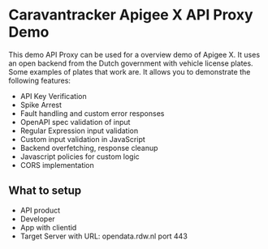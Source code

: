 # Caravantracker Apigee X API Proxy Demo

This demo API Proxy can be used for a overview demo of Apigee X. It uses an open backend from the Dutch government with vehicle license plates. Some examples of plates that work are. It allows you to demonstrate the following features:
- API Key Verification
- Spike Arrest
- Fault handling and custom error responses
- OpenAPI spec validation of input
- Regular Expression input validation
- Custom input validation in JavaScript
- Backend overfetching, response cleanup
- Javascript policies for custom logic
- CORS implementation

## What to setup
- API product
- Developer
- App with clientid
- Target Server with URL: opendata.rdw.nl port 443

